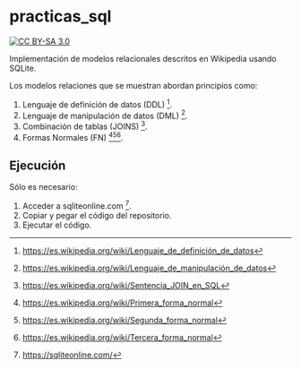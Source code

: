 # practicas_sql

[![CC BY-SA 3.0][cc-by-sa-shield]][cc-by-sa]

[cc-by-sa]: http://creativecommons.org/licenses/by-sa/3.0/
[cc-by-sa-shield]: https://img.shields.io/badge/License-CC%20BY--SA%203.0-lightgrey.svg

Implementación de modelos relacionales descritos en Wikipedia usando SQLite.

Los modelos relaciones que se muestran abordan principios como:

1. Lenguaje de definición de datos (DDL) [^fn6].
2. Lenguaje de manipulación de datos (DML) [^fn7].
3. Combinación de tablas (JOINS) [^fn5].
4. Formas Normales (FN) [^fn1][^fn2][^fn3].

## Ejecución

Sólo es necesario:

1. Acceder a sqliteonline.com [^fn4].
2. Copiar y pegar el código del repositorio.
3. Ejecutar el código.

[^fn1]: https://es.wikipedia.org/wiki/Primera_forma_normal
[^fn2]: https://es.wikipedia.org/wiki/Segunda_forma_normal
[^fn3]: https://es.wikipedia.org/wiki/Tercera_forma_normal
[^fn4]: https://sqliteonline.com/
[^fn5]: https://es.wikipedia.org/wiki/Sentencia_JOIN_en_SQL
[^fn6]: https://es.wikipedia.org/wiki/Lenguaje_de_definición_de_datos
[^fn7]: https://es.wikipedia.org/wiki/Lenguaje_de_manipulación_de_datos

